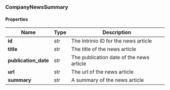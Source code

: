 

[//]: # (CLASS:CompanyNewsSummary)

[//]: # (KIND:object)

### CompanyNewsSummary

#### Properties

[//]: # (START_DEFINITION)

Name | Type | Description
------------ | ------------- | -------------
**id** | str | The Intrinio ID for the news article &nbsp;
**title** | str | The title of the news article &nbsp;
**publication_date** | str | The publication date of the news article &nbsp;
**url** | str | The url of the news article &nbsp;
**summary** | str | A summary of the news article &nbsp;

[//]: # (END_DEFINITION)




